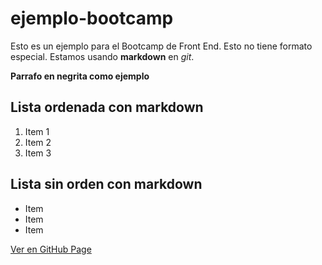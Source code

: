 # ejemplo-bootcamp
Esto es un ejemplo para el Bootcamp de Front End. Esto no tiene formato especial. Estamos usando **markdown** en *git*.

**Parrafo en negrita como ejemplo**

## Lista ordenada con markdown
1. Item 1
2. Item 2
3. Item 3

## Lista sin orden con markdown
- Item 
- Item
- Item

[Ver en GitHub Page](https://www.google.com/)



